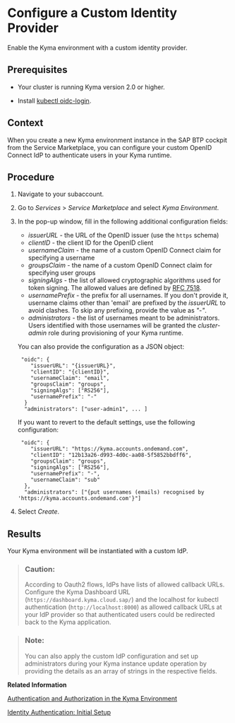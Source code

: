 <!-- loio67bcc6e2d4d749659faf3ede1853f19e -->

# Configure a Custom Identity Provider

Enable the Kyma environment with a custom identity provider.



<a name="loio67bcc6e2d4d749659faf3ede1853f19e__prereq_fv1_t2l_nrb"/>

## Prerequisites

-   Your cluster is running Kyma version 2.0 or higher.

-   Install [kubectl oidc-login](https://github.com/int128/kubelogin).




## Context

When you create a new Kyma environment instance in the SAP BTP cockpit from the Service Marketplace, you can configure your custom OpenID Connect IdP to authenticate users in your Kyma runtime.



## Procedure

1.  Navigate to your subaccount.

2.  Go to *Services* \> *Service Marketplace* and select *Kyma Environment*.

3.  In the pop-up window, fill in the following additional configuration fields:

    -   *issuerURL* - the URL of the OpenID issuer \(use the `https` schema\)
    -   *clientID* - the client ID for the OpenID client
    -   *usernameClaim* - the name of a custom OpenID Connect claim for specifying a username
    -   *groupsClaim* - the name of a custom OpenID Connect claim for specifying user groups
    -   *signingAlgs* - the list of allowed cryptographic algorithms used for token signing. The allowed values are defined by [RFC 7518](https://tools.ietf.org/html/rfc7518#section-3.1).
    -   *usernamePrefix* - the prefix for all usernames. If you don't provide it, username claims other than 'email' are prefixed by the *issuerURL* to avoid clashes. To skip any prefixing, provide the value as *"-"*.
    -   *administrators* - the list of usernames meant to be administrators. Users identified with those usernames will be granted the *cluster-admin* role during provisioning of your Kyma runtime.

    You can also provide the configuration as a JSON object:

    ```
     "oidc": {
        "issuerURL": "{issuerURL}",
        "clientID": "{clientID}",
        "usernameClaim": "email",
        "groupsClaim": "groups",
        "signingAlgs": ["RS256"],
        "usernamePrefix": "-"
      }
      "administrators": ["user-admin1", ... ]
    ```

    If you want to revert to the default settings, use the following configuration:

    ```
     "oidc": {
        "issuerURL": "https://kyma.accounts.ondemand.com",
        "clientID": "12b13a26-d993-4d0c-aa08-5f5852bbdff6",
        "groupsClaim": "groups",
        "signingAlgs": ["RS256"],
        "usernamePrefix": "-",
        "usernameClaim": "sub"
      },
      "administrators": ["{put usernames (emails) recognised by 'https://kyma.accounts.ondemand.com'}"]
    ```

4.  Select *Create*.




<a name="loio67bcc6e2d4d749659faf3ede1853f19e__result_qzy_nsz_1pb"/>

## Results

Your Kyma environment will be instantiated with a custom IdP.

> ### Caution:  
> According to Oauth2 flows, IdPs have lists of allowed callback URLs. Configure the Kyma Dashboard URL \(`https://dashboard.kyma.cloud.sap/`\) and the localhost for kubectl authentication \(`http://localhost:8000`\) as allowed callback URLs at your IdP provider so that authenticated users could be redirected back to the Kyma application.

> ### Note:  
> You can also apply the custom IdP configuration and set up administrators during your Kyma instance update operation by providing the details as an array of strings in the respective fields.

**Related Information**  


[Authentication and Authorization in the Kyma Environment](authentication-and-authorization-in-the-kyma-environment-85200d8.md "Kyma allows you to use the default or a custom Identity Provider to authenticate in the Kyma environment.")

[Identity Authentication: Initial Setup](https://help.sap.com/viewer/6d6d63354d1242d185ab4830fc04feb1/LATEST/en-US/31af7da133874e199a7df1d42905241b.html)

